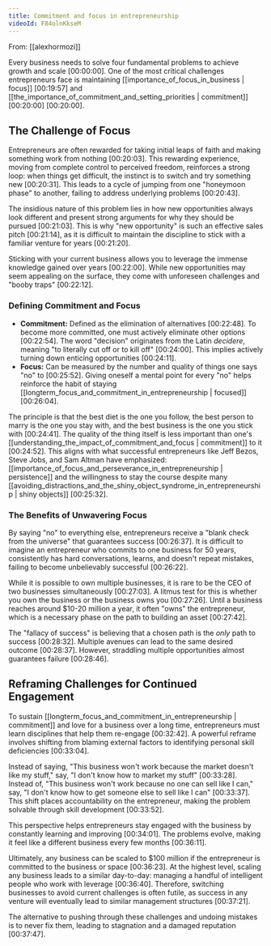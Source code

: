 ```yaml
---
title: Commitment and focus in entrepreneurship
videoId: F84olnKkseM
---
```


From: [[alexhormozi]] <br/> 

Every business needs to solve four fundamental problems to achieve growth and scale <a class="yt-timestamp" data-t="00:00:00">[00:00:00]</a>. One of the most critical challenges entrepreneurs face is maintaining [[importance_of_focus_in_business | focus]] <a class="yt-timestamp" data-t="00:19:57">[00:19:57]</a> and [[the_importance_of_commitment_and_setting_priorities | commitment]] <a class="yt-timestamp" data-t="00:20:00">[00:20:00]</a> <a class="yt-timestamp" data-t="00:20:00">[00:20:00]</a>.

## The Challenge of Focus

Entrepreneurs are often rewarded for taking initial leaps of faith and making something work from nothing <a class="yt-timestamp" data-t="00:20:03">[00:20:03]</a>. This rewarding experience, moving from complete control to perceived freedom, reinforces a strong loop: when things get difficult, the instinct is to switch and try something new <a class="yt-timestamp" data-t="00:20:31">[00:20:31]</a>. This leads to a cycle of jumping from one "honeymoon phase" to another, failing to address underlying problems <a class="yt-timestamp" data-t="00:20:43">[00:20:43]</a>.

The insidious nature of this problem lies in how new opportunities always look different and present strong arguments for why they should be pursued <a class="yt-timestamp" data-t="00:21:03">[00:21:03]</a>. This is why "new opportunity" is such an effective sales pitch <a class="yt-timestamp" data-t="00:21:14">[00:21:14]</a>, as it is difficult to maintain the discipline to stick with a familiar venture for years <a class="yt-timestamp" data-t="00:21:20">[00:21:20]</a>.

Sticking with your current business allows you to leverage the immense knowledge gained over years <a class="yt-timestamp" data-t="00:22:00">[00:22:00]</a>. While new opportunities may seem appealing on the surface, they come with unforeseen challenges and "booby traps" <a class="yt-timestamp" data-t="00:22:12">[00:22:12]</a>.

### Defining Commitment and Focus

*   **Commitment:** Defined as the elimination of alternatives <a class="yt-timestamp" data-t="00:22:48">[00:22:48]</a>. To become more committed, one must actively eliminate other options <a class="yt-timestamp" data-t="00:22:54">[00:22:54]</a>. The word "decision" originates from the Latin *decidere*, meaning "to literally cut off or to kill off" <a class="yt-timestamp" data-t="00:24:00">[00:24:00]</a>. This implies actively turning down enticing opportunities <a class="yt-timestamp" data-t="00:24:11">[00:24:11]</a>.
*   **Focus:** Can be measured by the number and quality of things one says "no" to <a class="yt-timestamp" data-t="00:25:52">[00:25:52]</a>. Giving oneself a mental point for every "no" helps reinforce the habit of staying [[longterm_focus_and_commitment_in_entrepreneurship | focused]] <a class="yt-timestamp" data-t="00:26:04">[00:26:04]</a>.

The principle is that the best diet is the one you follow, the best person to marry is the one you stay with, and the best business is the one you stick with <a class="yt-timestamp" data-t="00:24:41">[00:24:41]</a>. The quality of the thing itself is less important than one's [[understanding_the_impact_of_commitment_and_focus | commitment]] to it <a class="yt-timestamp" data-t="00:24:52">[00:24:52]</a>. This aligns with what successful entrepreneurs like Jeff Bezos, Steve Jobs, and Sam Altman have emphasized: [[importance_of_focus_and_perseverance_in_entrepreneurship | persistence]] and the willingness to stay the course despite many [[avoiding_distractions_and_the_shiny_object_syndrome_in_entrepreneurship | shiny objects]] <a class="yt-timestamp" data-t="00:25:32">[00:25:32]</a>.

### The Benefits of Unwavering Focus

By saying "no" to everything else, entrepreneurs receive a "blank check from the universe" that guarantees success <a class="yt-timestamp" data-t="00:26:37">[00:26:37]</a>. It is difficult to imagine an entrepreneur who commits to one business for 50 years, consistently has hard conversations, learns, and doesn't repeat mistakes, failing to become unbelievably successful <a class="yt-timestamp" data-t="00:26:22">[00:26:22]</a>.

While it is possible to own multiple businesses, it is rare to be the CEO of two businesses simultaneously <a class="yt-timestamp" data-t="00:27:03">[00:27:03]</a>. A litmus test for this is whether you own the business or the business owns you <a class="yt-timestamp" data-t="00:27:26">[00:27:26]</a>. Until a business reaches around $10-20 million a year, it often "owns" the entrepreneur, which is a necessary phase on the path to building an asset <a class="yt-timestamp" data-t="00:27:42">[00:27:42]</a>.

The "fallacy of success" is believing that a chosen path is the *only* path to success <a class="yt-timestamp" data-t="00:28:32">[00:28:32]</a>. Multiple avenues can lead to the same desired outcome <a class="yt-timestamp" data-t="00:28:37">[00:28:37]</a>. However, straddling multiple opportunities almost guarantees failure <a class="yt-timestamp" data-t="00:28:46">[00:28:46]</a>.

## Reframing Challenges for Continued Engagement

To sustain [[longterm_focus_and_commitment_in_entrepreneurship | commitment]] and love for a business over a long time, entrepreneurs must learn disciplines that help them re-engage <a class="yt-timestamp" data-t="00:32:42">[00:32:42]</a>. A powerful reframe involves shifting from blaming external factors to identifying personal skill deficiencies <a class="yt-timestamp" data-t="00:33:04">[00:33:04]</a>.

Instead of saying, "This business won't work because the market doesn't like my stuff," say, "I don't know how to market my stuff" <a class="yt-timestamp" data-t="00:33:28">[00:33:28]</a>. Instead of, "This business won't work because no one can sell like I can," say, "I don't know how to get someone else to sell like I can" <a class="yt-timestamp" data-t="00:33:37">[00:33:37]</a>. This shift places accountability on the entrepreneur, making the problem solvable through skill development <a class="yt-timestamp" data-t="00:33:52">[00:33:52]</a>.

This perspective helps entrepreneurs stay engaged with the business by constantly learning and improving <a class="yt-timestamp" data-t="00:34:01">[00:34:01]</a>. The problems evolve, making it feel like a different business every few months <a class="yt-timestamp" data-t="00:36:11">[00:36:11]</a>.

Ultimately, any business can be scaled to $100 million if the entrepreneur is committed to the business or space <a class="yt-timestamp" data-t="00:36:23">[00:36:23]</a>. At the highest level, scaling any business leads to a similar day-to-day: managing a handful of intelligent people who work with leverage <a class="yt-timestamp" data-t="00:36:40">[00:36:40]</a>. Therefore, switching businesses to avoid current challenges is often futile, as success in any venture will eventually lead to similar management structures <a class="yt-timestamp" data-t="00:37:21">[00:37:21]</a>.

The alternative to pushing through these challenges and undoing mistakes is to never fix them, leading to stagnation and a damaged reputation <a class="yt-timestamp" data-t="00:37:47">[00:37:47]</a>.